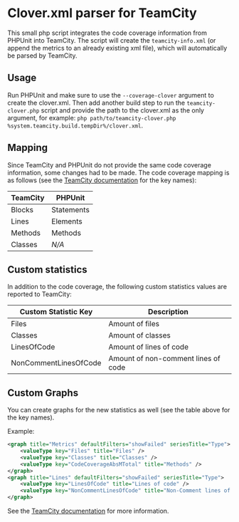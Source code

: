 Clover.xml parser for TeamCity
==============================

This small php script integrates the code coverage information from PHPUnit into TeamCity. The script will create the `teamcity-info.xml` (or append the metrics to an already existing xml file), which will automatically be parsed by TeamCity.


Usage
-----
Run PHPUnit and make sure to use the `--coverage-clover` argument to create the clover.xml. Then add another build step to run the `teamcity-clover.php` script and provide the path to the clover.xml as the only argument, for example: `php path/to/teamcity-clover.php %system.teamcity.build.tempDir%/clover.xml`.


Mapping
-------
Since TeamCity and PHPUnit do not provide the same code coverage information, some changes had to be made. The code coverage mapping is as follows (see the [TeamCity documentation](http://confluence.jetbrains.com/display/TCD8/Custom+Chart#CustomChart-DefaultStatisticsValuesProvidedbyTeamCity) for the key names):

TeamCity | PHPUnit
-------- | ----------
Blocks   | Statements
Lines    | Elements
Methods  | Methods
Classes  | *N/A*


Custom statistics
-----------------
In addition to the code coverage, the following custom statistics values are reported to TeamCity:

Custom Statistic Key  | Description
--------------------- | -----------------------------------
Files                 | Amount of files
Classes               | Amount of classes
LinesOfCode           | Amount of lines of code
NonCommentLinesOfCode | Amount of non-comment lines of code


Custom Graphs
-------------
You can create graphs for the new statistics as well (see the table above for the key names).

Example:
```xml
<graph title="Metrics" defaultFilters="showFailed" seriesTitle="Type">
    <valueType key="Files" title="Files" />
    <valueType key="Classes" title="Classes" />
    <valueType key="CodeCoverageAbsMTotal" title="Methods" />
</graph>
<graph title="Lines" defaultFilters="showFailed" seriesTitle="Type">
    <valueType key="LinesOfCode" title="Lines of code" />
    <valueType key="NonCommentLinesOfCode" title="Non-Comment lines of code" />
</graph>
```

See the [TeamCity documentation](http://confluence.jetbrains.com/display/TCD8/Custom+Chart) for more information.
